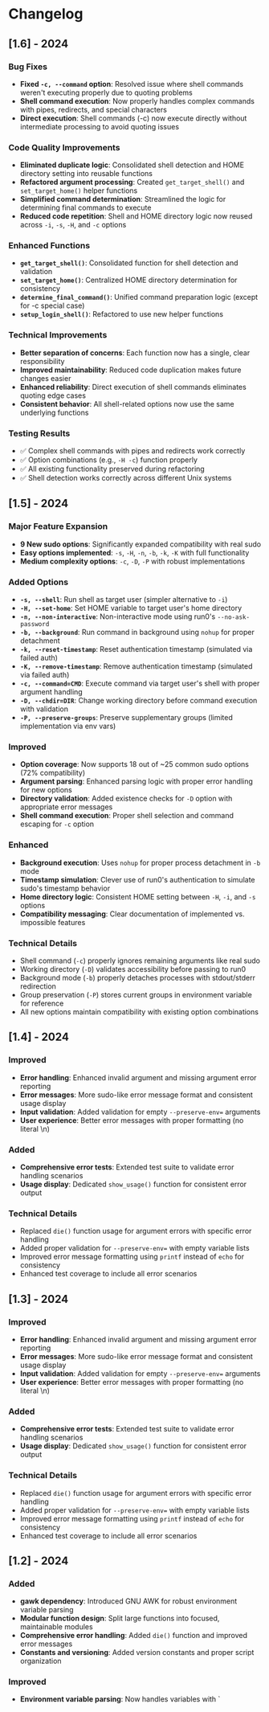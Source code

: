 # Changelog

## [1.6] - 2024

### Bug Fixes
- **Fixed `-c, --command` option**: Resolved issue where shell commands weren't executing properly due to quoting problems
- **Shell command execution**: Now properly handles complex commands with pipes, redirects, and special characters
- **Direct execution**: Shell commands (-c) now execute directly without intermediate processing to avoid quoting issues

### Code Quality Improvements
- **Eliminated duplicate logic**: Consolidated shell detection and HOME directory setting into reusable functions
- **Refactored argument processing**: Created `get_target_shell()` and `set_target_home()` helper functions
- **Simplified command determination**: Streamlined the logic for determining final commands to execute
- **Reduced code repetition**: Shell and HOME directory logic now reused across `-i`, `-s`, `-H`, and `-c` options

### Enhanced Functions
- **`get_target_shell()`**: Consolidated function for shell detection and validation
- **`set_target_home()`**: Centralized HOME directory determination for consistency
- **`determine_final_command()`**: Unified command preparation logic (except for -c special case)
- **`setup_login_shell()`**: Refactored to use new helper functions

### Technical Improvements
- **Better separation of concerns**: Each function now has a single, clear responsibility
- **Improved maintainability**: Reduced code duplication makes future changes easier
- **Enhanced reliability**: Direct execution of shell commands eliminates quoting edge cases
- **Consistent behavior**: All shell-related options now use the same underlying functions

### Testing Results
- ✅ Complex shell commands with pipes and redirects work correctly
- ✅ Option combinations (e.g., `-H -c`) function properly  
- ✅ All existing functionality preserved during refactoring
- ✅ Shell detection works correctly across different Unix systems

## [1.5] - 2024

### Major Feature Expansion
- **9 New sudo options**: Significantly expanded compatibility with real sudo
- **Easy options implemented**: `-s`, `-H`, `-n`, `-b`, `-k`, `-K` with full functionality
- **Medium complexity options**: `-c`, `-D`, `-P` with robust implementations

### Added Options
- **`-s, --shell`**: Run shell as target user (simpler alternative to `-i`)
- **`-H, --set-home`**: Set HOME variable to target user's home directory
- **`-n, --non-interactive`**: Non-interactive mode using run0's `--no-ask-password`
- **`-b, --background`**: Run command in background using `nohup` for proper detachment
- **`-k, --reset-timestamp`**: Reset authentication timestamp (simulated via failed auth)
- **`-K, --remove-timestamp`**: Remove authentication timestamp (simulated via failed auth)
- **`-c, --command=CMD`**: Execute command via target user's shell with proper argument handling
- **`-D, --chdir=DIR`**: Change working directory before command execution with validation
- **`-P, --preserve-groups`**: Preserve supplementary groups (limited implementation via env vars)

### Improved
- **Option coverage**: Now supports 18 out of ~25 common sudo options (72% compatibility)
- **Argument parsing**: Enhanced parsing logic with proper error handling for new options
- **Directory validation**: Added existence checks for `-D` option with appropriate error messages
- **Shell command execution**: Proper shell selection and command escaping for `-c` option

### Enhanced
- **Background execution**: Uses `nohup` for proper process detachment in `-b` mode
- **Timestamp simulation**: Clever use of run0's authentication to simulate sudo's timestamp behavior
- **Home directory logic**: Consistent HOME setting between `-H`, `-i`, and `-s` options
- **Compatibility messaging**: Clear documentation of implemented vs. impossible features

### Technical Details
- Shell command (`-c`) properly ignores remaining arguments like real sudo
- Working directory (`-D`) validates accessibility before passing to run0
- Background mode (`-b`) properly detaches processes with stdout/stderr redirection
- Group preservation (`-P`) stores current groups in environment variable for reference
- All new options maintain compatibility with existing option combinations

## [1.4] - 2024

### Improved
- **Error handling**: Enhanced invalid argument and missing argument error reporting
- **Error messages**: More sudo-like error message format and consistent usage display
- **Input validation**: Added validation for empty `--preserve-env=` arguments
- **User experience**: Better error messages with proper formatting (no literal \n)

### Added
- **Comprehensive error tests**: Extended test suite to validate error handling scenarios
- **Usage display**: Dedicated `show_usage()` function for consistent error output

### Technical Details
- Replaced `die()` function usage for argument errors with specific error handling
- Added proper validation for `--preserve-env=` with empty variable lists
- Improved error message formatting using `printf` instead of `echo` for consistency
- Enhanced test coverage to include all error scenarios

## [1.3] - 2024

### Improved
- **Error handling**: Enhanced invalid argument and missing argument error reporting
- **Error messages**: More sudo-like error message format and consistent usage display
- **Input validation**: Added validation for empty `--preserve-env=` arguments
- **User experience**: Better error messages with proper formatting (no literal \n)

### Added
- **Comprehensive error tests**: Extended test suite to validate error handling scenarios
- **Usage display**: Dedicated `show_usage()` function for consistent error output

### Technical Details
- Replaced `die()` function usage for argument errors with specific error handling
- Added proper validation for `--preserve-env=` with empty variable lists
- Improved error message formatting using `printf` instead of `echo` for consistency
- Enhanced test coverage to include all error scenarios

## [1.2] - 2024

### Added
- **gawk dependency**: Introduced GNU AWK for robust environment variable parsing
- **Modular function design**: Split large functions into focused, maintainable modules
- **Comprehensive error handling**: Added `die()` function and improved error messages
- **Constants and versioning**: Added version constants and proper script organization

### Improved
- **Environment variable parsing**: Now handles variables with `
